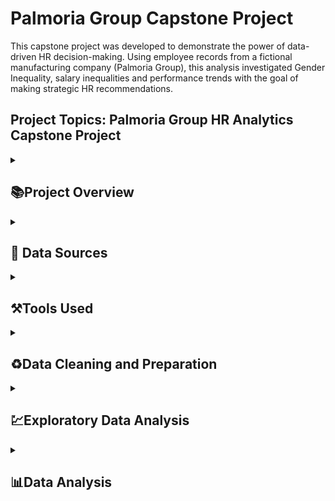# Palmoria Group Capstone Project
This capstone project was developed to demonstrate the power of data-driven HR decision-making. 
Using employee records from a fictional manufacturing company (Palmoria Group), this analysis investigated Gender Inequality, salary inequalities and performance trends with the goal of making strategic HR recommendations.

## Project Topics: Palmoria Group HR Analytics Capstone Project

<details>
<summary><h2>📚Project Overview</h2></summary>
    
The objective of this capstone project was to:

- Analyze HR data to reveal possible gender-based imbalances across departments and regions.

- Evaluate the distribution of performance ratings by gender.

- Identify gender pay gaps and assess salary compliance with regulatory standards.

- Build a bonus allocation model based on predefined departmental rules.

</details>

<details>
<summary><h2>📍 Data Sources</h2></summary>

The primary data source was provided by The Digital Skills Africa Data (DSA) and it is palmoria group emp-data.csv The datasets include:

Employee Data: Includes employee name, gender, department, salary, location, and performance rating.
Bonus Rules: A table that maps bonus percentages to each department based on performance ratings.


</details>

<details>
<summary><h2> ⚒️Tools Used</h2></summary>
    
- Ms Excel for data Cleaning [Download here](https://www.microsoft.com)
    - For Data Collection
    - For Data Cleaning
      1. Data Manipulation
      2. Data Visualization
</details>

<details>
<summary><h2>♻️Data Cleaning and Preparation</h2></summary>
    
In the initial stage of the data preparation and cleaning, we perform the folowing:
1. Data loading and inspection
2. Handling missing variables
3. Removed records with missing departments and salaries (ex-employees or incomplete entries).
4. Replaced missing gender with a generic "Not specified" label.
5. Formatted salary as numeric values for analysis.
6. Structured the bonus rules table for easy lookups using formulas and joins.

</details>

<details>
<summary><h2>💹Exploratory Data Analysis</h2></summary>
EDA invloves the exploring of the data to show certain facts about the Data such as;
- Gender Distribution: Males dominated across all departments and regions, especially in Sales and Engineering.
- Performance Ratings: Rating trends showed some imbalance—females had fewer top-tier ratings in key departments.
- Salary Compliance: Several employees, especially in Kaduna, were below the regulatory minimum of $90,000.
- Pay Bands: Most employees were clustered between $60,000 and $100,000.
- Bonus Analysis: A dynamic formula was created to allocate bonuses based on department and rating combinations.


</details>

<details>
<summary><h2>📊Data Analysis</h2></summary>
    
Avaialble via image provided
<details>
<summary><h2>📊Conclusion</h2></summary>
This project shows how HR analytics can uncover systemic issues and support informed leadership decisions. 
With focused recommen
